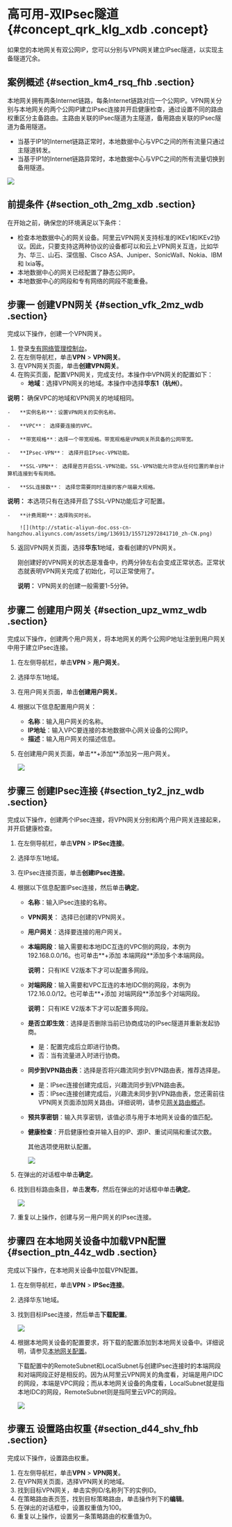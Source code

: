 # 高可用-双IPsec隧道 {#concept_qrk_klg_xdb .concept}

如果您的本地网关有双公网IP，您可以分别与VPN网关建立IPsec隧道，以实现主备隧道冗余。

## 案例概述 {#section_km4_rsq_fhb .section}

本地网关拥有两条Internet链路，每条Internet链路对应一个公网IP。VPN网关分别与本地网关的两个公网IP建立IPsec连接并开启健康检查，通过设置不同的路由权重区分主备路由。主路由关联的IPsec隧道为主隧道，备用路由关联的IPsec隧道为备用隧道。

-   当基于IP1的Internet链路正常时，本地数据中心与VPC之间的所有流量只通过主隧道转发。
-   当基于IP1的Internet链路异常时，本地数据中心与VPC之间的所有流量切换到备用隧道。

![](http://static-aliyun-doc.oss-cn-hangzhou.aliyuncs.com/assets/img/136912/155712972841844_zh-CN.png)

## 前提条件 {#section_oth_2mg_xdb .section}

在开始之前，确保您的环境满足以下条件：

-   检查本地数据中心的网关设备。阿里云VPN网关支持标准的IKEv1和IKEv2协议。因此，只要支持这两种协议的设备都可以和云上VPN网关互连，比如华为、华三、山石、深信服、Cisco ASA、Juniper、SonicWall、Nokia、IBM 和 Ixia等。
-   本地数据中心的网关已经配置了静态公网IP。
-   本地数据中心的网段和专有网络的网段不能重叠。

## 步骤一 创建VPN网关 {#section_vfk_2mz_wdb .section}

完成以下操作，创建一个VPN网关。

1.  登录[专有网络管理控制台](https://vpcnext.console.aliyun.com/nat/)。
2.  在左侧导航栏，单击**VPN** \> **VPN网关**。
3.  在VPN网关页面，单击**创建VPN网关**。
4.  在购买页面，配置VPN网关，完成支付。本操作中VPN网关的配置如下：
    -   **地域**：选择VPN网关的地域。本操作中选择**华东1（杭州）**。

**说明：** 确保VPC的地域和VPN网关的地域相同。

    -   **实例名称**：设置VPN网关的实例名称。

    -   **VPC**： 选择要连接的VPC。

    -   **带宽规格**：选择一个带宽规格。带宽规格是VPN网关所具备的公网带宽。

    -   **IPsec-VPN**： 选择开启IPsec-VPN功能。

    -   **SSL-VPN**： 选择是否开启SSL-VPN功能。SSL-VPN功能允许您从任何位置的单台计算机连接到专有网络。

    -   **SSL连接数**： 选择您需要同时连接的客户端最大规格。

**说明：** 本选项只有在选择开启了SSL-VPN功能后才可配置。

    -   **计费周期**：选择购买时长。

        ![](http://static-aliyun-doc.oss-cn-hangzhou.aliyuncs.com/assets/img/136913/155712972841710_zh-CN.png)

5.  返回VPN网关页面，选择**华东1**地域，查看创建的VPN网关。

    刚创建好的VPN网关的状态是准备中，约两分钟左右会变成正常状态。正常状态就表明VPN网关完成了初始化，可以正常使用了。

    **说明：** VPN网关的创建一般需要1-5分钟。


## 步骤二 创建用户网关 {#section_upz_wmz_wdb .section}

完成以下操作，创建两个用户网关，将本地网关的两个公网IP地址注册到用户网关中用于建立IPsec连接。

1.  在左侧导航栏，单击**VPN** \> **用户网关**。
2.  选择华东1地域。
3.  在用户网关页面，单击**创建用户网关**。
4.  根据以下信息配置用户网关：
    -   **名称**：输入用户网关的名称。
    -   **IP地址**：输入VPC要连接的本地数据中心网关设备的公网IP。
    -   **描述**：输入用户网关的描述信息。
5.  在创建用户网关页面，单击**+添加**添加另一用户网关。

    ![](http://static-aliyun-doc.oss-cn-hangzhou.aliyuncs.com/assets/img/136913/155712972841711_zh-CN.png)


## 步骤三 创建IPsec连接 {#section_ty2_jnz_wdb .section}

完成以下操作，创建两个IPsec连接，将VPN网关分别和两个用户网关连接起来，并开启健康检查。

1.  在左侧导航栏，单击**VPN** \> **IPSec连接**。
2.  选择华东1地域。
3.  在IPsec连接页面，单击**创建IPsec连接**。
4.  根据以下信息配置IPsec连接，然后单击**确定**。
    -   **名称**：输入IPsec连接的名称。
    -   **VPN网关**： 选择已创建的VPN网关。
    -   **用户网关**：选择要连接的用户网关。
    -   **本端网段**：输入需要和本地IDC互连的VPC侧的网段，本例为192.168.0.0/16。也可单击**+添加 本端网段**添加多个本端网段。

        **说明：** 只有IKE V2版本下才可以配置多网段。

    -   **对端网段**：输入需要和VPC互连的本地IDC侧的网段，本例为172.16.0.0/12。也可单击**+添加 对端网段**添加多个对端网段。

        **说明：** 只有IKE V2版本下才可以配置多网段。

    -   **是否立即生效**：选择是否删除当前已协商成功的IPsec隧道并重新发起协商。
        -   是：配置完成后立即进行协商。
        -   否：当有流量进入时进行协商。
    -   **同步到VPN路由表**：选择是否将兴趣流同步到VPN路由表，推荐选择是。
        -   是：IPsec连接创建完成后，兴趣流同步到VPN路由表。
        -   否：IPsec连接创建完成后，兴趣流未同步到VPN路由表，您还需前往VPN网关页面添加网关路由。详细说明，请参见[网关路由概述](../../../../cn.zh-CN/用户指南/管理VPN网关/配置VPN网关路由/网关路由概述.md#)。
    -   **预共享密钥**：输入共享密钥，该值必须与用于本地网关设备的值匹配。
    -   **健康检查**：开启健康检查并输入目的IP、源IP、重试间隔和重试次数。

        其他选项使用默认配置。

        ![](http://static-aliyun-doc.oss-cn-hangzhou.aliyuncs.com/assets/img/136913/155712972941712_zh-CN.png)

5.  在弹出的对话框中单击**确定**。
6.  找到目标路由条目，单击**发布**，然后在弹出的对话框中单击**确定**。

    ![](http://static-aliyun-doc.oss-cn-hangzhou.aliyuncs.com/assets/img/136913/155712972941713_zh-CN.png)

7.  重复以上操作，创建与另一用户网关的IPsec连接。

## 步骤四 在本地网关设备中加载VPN配置 {#section_ptn_44z_wdb .section}

完成以下操作，在本地网关设备中加载VPN配置。

1.  在左侧导航栏，单击**VPN** \> **IPSec连接**。
2.  选择华东1地域。
3.  找到目标IPsec连接，然后单击**下载配置**。

    ![](http://static-aliyun-doc.oss-cn-hangzhou.aliyuncs.com/assets/img/136913/155712972941714_zh-CN.png)

4.  根据本地网关设备的配置要求，将下载的配置添加到本地网关设备中。详细说明，请参见[本地网关配置](../../../../cn.zh-CN/用户指南/配置IPsec-VPN/本地网关配置/华为防火墙配置.md#)。

    下载配置中的RemoteSubnet和LocalSubnet与创建IPsec连接时的本端网段和对端网段正好是相反的。因为从阿里云VPN网关的角度看，对端是用户IDC的网段，本端是VPC网段；而从本地网关设备的角度看，LocalSubnet就是指本地IDC的网段，RemoteSubnet则是指阿里云VPC的网段。

    ![](http://static-aliyun-doc.oss-cn-hangzhou.aliyuncs.com/assets/img/136913/155712972941715_zh-CN.png)


## 步骤五 设置路由权重 {#section_d44_shv_fhb .section}

完成以下操作，设置路由权重。

1.  在左侧导航栏，单击**VPN** \> **VPN网关**。
2.  在VPN网关页面，选择VPN网关的地域。
3.  找到目标VPN网关，单击实例ID/名称列下的实例ID。
4.  在策略路由表页签，找到目标策略路由，单击操作列下的**编辑**。
5.  在弹出的对话框中，设置权重值为100。
6.  重复以上操作，设置另一条策略路由的权重值为0。

